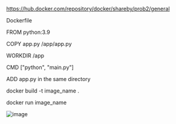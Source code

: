 https://hub.docker.com/repository/docker/shareby/prob2/general


Dockerfile

  FROM python:3.9

  COPY app.py /app/app.py

  WORKDIR /app

  CMD ["python", "main.py"]

ADD app.py in the same directory

docker build -t image_name .

docker run image_name

![image](https://github.com/ValiFloricescu/DevOps_Test/assets/116838797/81b271ad-40b7-4f0e-9dc6-7d20b6656618)

